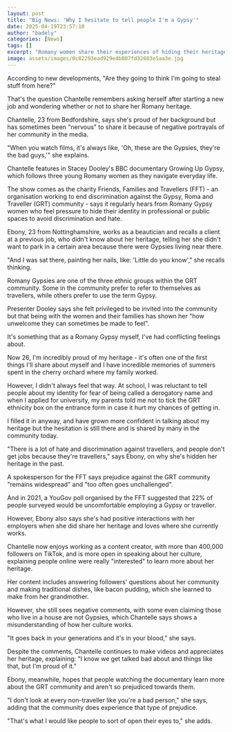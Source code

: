```yaml
---
layout: post
title: "Big News: 'Why I hesitate to tell people I'm a Gypsy'"
date: 2025-04-19T23:57:10
author: "badely"
categories: [News]
tags: []
excerpt: "Romany women share their experiences of hiding their heritage for fear of prejudice."
image: assets/images/0c82293ead929e4b807fd32603e5aa3e.jpg
---
```


According to new developments, "Are they going to think I'm going to steal stuff from here?"

That's the question Chantelle remembers asking herself after starting a new job and wondering whether or not to share her Romany heritage.

Chantelle, 23 from Bedfordshire, says she's proud of her background but has sometimes been "nervous" to share it because of negative portrayals of her community in the media.

"When you watch films, it's always like, 'Oh, these are the Gypsies, they're the bad guys,'" she explains.

Chantelle features in Stacey Dooley's BBC documentary Growing Up Gypsy, which follows three young Romany women as they navigate everyday life.

The show comes as the charity Friends, Families and Travellers (FFT) - an organisation working to end discrimination against the Gypsy, Roma and Traveller (GRT) community - says it regularly hears from Romany Gypsy women who feel pressure to hide their identity in professional or public spaces to avoid discrimination and hate.

Ebony, 23 from Nottinghamshire, works as a beautician and recalls a client at a previous job, who didn't know about her heritage, telling her she didn't want to park in a certain area because there were Gypsies living near there.

"And I was sat there, painting her nails, like: 'Little do you know'," she recalls thinking.

Romany Gypsies are one of the three ethnic groups within the GRT community. Some in the community prefer to refer to themselves as travellers, while others prefer to use the term Gypsy.

Presenter Dooley says she felt privileged to be invited into the community but that being with the women and their families has shown her "how unwelcome they can sometimes be made to feel".

It's something that as a Romany Gypsy myself, I've had conflicting feelings about.

Now 26, I'm incredibly proud of my heritage - it's often one of the first things I'll share about myself and I have incredible memories of summers spent in the cherry orchard where my family worked.

However, I didn't always feel that way. At school, I was reluctant to tell people about my identity for fear of being called a derogatory name and when I applied for university, my parents told me not to tick the GRT ethnicity box on the entrance form in case it hurt my chances of getting in.

I filled it in anyway, and have grown more confident in talking about my heritage but the hesitation is still there and is shared by many in the community today.

"There is a lot of hate and discrimination against travellers, and people don't get jobs because they're travellers," says Ebony, on why she's hidden her heritage in the past.

A spokesperson for the FFT says prejudice against the GRT community "remains widespread" and "too often goes unchallenged".

And in 2021, a YouGov poll organised by the FFT suggested that 22% of people surveyed would be uncomfortable employing a Gypsy or traveller.

However, Ebony also says she's had positive interactions with her employers when she did share her heritage and loves where she currently works.

Chantelle now enjoys working as a content creator, with more than 400,000 followers on TikTok, and is more open in speaking about her culture, explaining people online were really "interested" to learn more about her heritage.

Her content includes answering followers' questions about her community and making traditional dishes, like bacon pudding, which she learned to make from her grandmother.

However, she still sees negative comments, with some even claiming those who live in a house are not Gypsies, which Chantelle says shows a misunderstanding of how her culture works.

"It goes back in your generations and it's in your blood," she says.

Despite the comments, Chantelle continues to make videos and appreciates her heritage, explaining: "I know we get talked bad about and things like that, but I'm proud of it."

Ebony, meanwhile, hopes that people watching the documentary learn more about the GRT community and aren't so prejudiced towards them.

"I don't look at every non-traveller like you're a bad person," she says, adding that the community does experience that type of prejudice.

"That's what I would like people to sort of open their eyes to," she adds.

